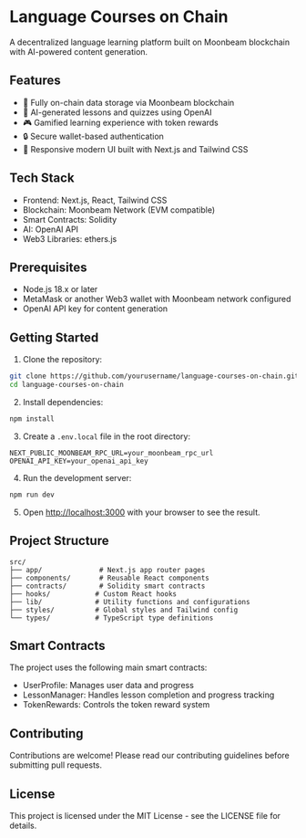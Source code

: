 # Language Courses on Chain

A decentralized language learning platform built on Moonbeam blockchain with AI-powered content generation.

## Features

- 🔗 Fully on-chain data storage via Moonbeam blockchain
- 🤖 AI-generated lessons and quizzes using OpenAI
- 🎮 Gamified learning experience with token rewards
- 🔒 Secure wallet-based authentication
- 📱 Responsive modern UI built with Next.js and Tailwind CSS

## Tech Stack

- Frontend: Next.js, React, Tailwind CSS
- Blockchain: Moonbeam Network (EVM compatible)
- Smart Contracts: Solidity
- AI: OpenAI API
- Web3 Libraries: ethers.js

## Prerequisites

- Node.js 18.x or later
- MetaMask or another Web3 wallet with Moonbeam network configured
- OpenAI API key for content generation

## Getting Started

1. Clone the repository:
```bash
git clone https://github.com/yourusername/language-courses-on-chain.git
cd language-courses-on-chain
```

2. Install dependencies:
```bash
npm install
```

3. Create a `.env.local` file in the root directory:
```
NEXT_PUBLIC_MOONBEAM_RPC_URL=your_moonbeam_rpc_url
OPENAI_API_KEY=your_openai_api_key
```

4. Run the development server:
```bash
npm run dev
```

5. Open [http://localhost:3000](http://localhost:3000) with your browser to see the result.

## Project Structure

```
src/
├── app/              # Next.js app router pages
├── components/       # Reusable React components
├── contracts/        # Solidity smart contracts
├── hooks/           # Custom React hooks
├── lib/             # Utility functions and configurations
├── styles/          # Global styles and Tailwind config
└── types/           # TypeScript type definitions
```

## Smart Contracts

The project uses the following main smart contracts:

- UserProfile: Manages user data and progress
- LessonManager: Handles lesson completion and progress tracking
- TokenRewards: Controls the token reward system

## Contributing

Contributions are welcome! Please read our contributing guidelines before submitting pull requests.

## License

This project is licensed under the MIT License - see the LICENSE file for details.
